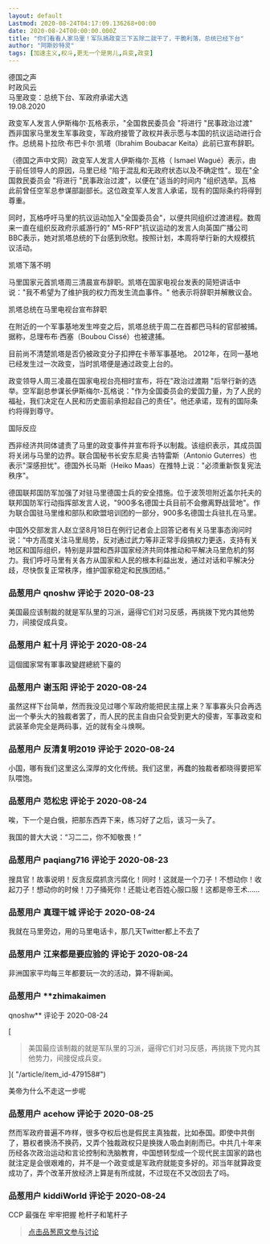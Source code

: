 ```yaml
---
layout: default
Lastmod: 2020-08-24T04:17:09.136268+00:00
date: 2020-08-24T00:00:00.000Z
title: "你们看看人家马里！军队搞政变三下五除二就干了，干脆利落，总统已经下台"
author: "阿斯妙特灵"
tags: [加速主义,权斗,更无一个是男儿,兵变,政变]
---
```


德国之声  
时政风云  
马里政变：总统下台、军政府承诺大选  
19.08.2020  
  
政变军人发言人伊斯梅尔·瓦格表示，"全国救民委员会 "将进行 "民事政治过渡"  
西非国家马里发生军事政变，军政府接管了政权并表示愿与本国的抗议运动进行合作。总统易卜拉欣·布巴卡尔·凯塔（Ibrahim Boubacar Keita）此前已宣布辞职。  
  
（德国之声中文网）政变军人发言人伊斯梅尔·瓦格（ Ismael Wagué）表示，由于前任领导人的原因，马里已经 "陷于混乱和无政府状态以及不确定性"。现在"全国救民委员会 "将进行 "民事政治过渡"，以便在"适当的时间内 "组织选举。瓦格此前曾任空军总参谋部副部长。这位政变军人发言人承诺，现有的国际条约将得到尊重。  
  
同时，瓦格呼吁马里的抗议运动加入"全国委员会"，以便共同组织过渡进程。数周来一直在组织反政府示威游行的" M5-RFP"抗议运动的发言人向英国广播公司BBC表示，她对凯塔总统的下台感到欣慰。按照计划，本周将举行新的大规模抗议活动。  
  
凯塔下落不明  
  
马里国家元首凯塔周三清晨宣布辞职。凯塔在国家电视台发表的简短讲话中说："我不希望为了维护我的权力而发生流血事件。" 他表示将辞职并解散议会。  
  
凯塔总统在马里电视台宣布辞职  
  
在附近的一个军事基地发生哗变之后，凯塔总统于周二在首都巴马科的官邸被捕。据称，总理布布·西塞（Boubou Cissé）也被逮捕。  
  
目前尚不清楚凯塔是否仍被政变分子扣押在卡蒂军事基地。 2012年，在同一基地已经发生过一次政变，当时凯塔便是通过政变上台的。  
  
政变领导人周三凌晨在国家电视台亮相时宣布，将在"政治过渡期 "后举行新的选举。空军副总参谋长伊斯梅尔-瓦格说："作为全国委员会的爱国力量，为了人民的福祉，我们决定在人民和历史面前承担起自己的责任"。他还承诺，现有的国际条约将得到尊守。  
  
国际反应  
  
西非经济共同体谴责了马里的政变事件并宣布将予以制裁。该组织表示，其成员国将关闭与马里的边界。联合国秘书长安东尼奥·古特雷斯（Antonio Guterres）也表示"深感担忧"。德国外长马斯（Heiko Maas）在推特上说："必须重新恢复宪法秩序"。  
  
德国联邦国防军加强了对驻马里德国士兵的安全措施。位于波茨坦附近盖尔托夫的联邦国防军行动指挥部发言人说，"900多名德国士兵目前不会撤离野战营地"。作为联合国驻马里维和部队和欧盟培训团的一部分，900多名德国士兵驻扎在马里。  
  
中国外交部发言人赵立坚8月18日在例行记者会上回答记者有关马里事态询问时说：“中方高度关注马里局势，反对通过武力等非正常手段搞权力更迭，支持有关地区和国际组织，特别是非盟和西非国家经济共同体推动和平解决马里危机的努力。我们呼吁马里有关各方从国家和人民的根本利益出发，通过对话和平解决分歧，尽快恢复正常秩序，维护国家稳定和民族团结。”

            
### 品葱用户 **qnoshw** 评论于 2020-08-23
        
美国最应该制裁的就是军队里的习派，逼得它们对习反感，再挑拨下党内其他势力，间接促成兵变。
        


            
### 品葱用户 **紅十月** 评论于 2020-08-24
        
這個國家常有軍事政變趕總統下臺的
        


            
### 品葱用户 **谢玉阳** 评论于 2020-08-24
        
虽然这样下台简单，然而我没见过哪个军政府能把民主摆上来？军事寡头只会再选出一个拳头大的独裁者罢了，而人民的民主自由只会受到更大的侵害，军事政变和武装革命完全是两码事，近的就有全斗焕啊。
        


            
### 品葱用户 **反清复明2019** 评论于 2020-08-24
        
小国，哪有我们这里这么深厚的文化传统。我们这里，再蠢的独裁者都晓得要把军队喂饱。
        


            
### 品葱用户 **范松忠** 评论于 2020-08-24
        
唉，下一个是白俄，把那东西弄下来，练习好了之后，该习一头了。  
  
我国的普大大说：“习二二，你不知敬畏！”
        


            
### 品葱用户 **paqiang716** 评论于 2020-08-23
        
搜具官！故事说明！反贪反腐抓贪污腐化！同时！这就是一个刀子！不想动你！收起刀子！想动你的时候！刀子捅死你！还能让老百姓心服口服！这都是帝王术……
        


            
### 品葱用户 **真理干城** 评论于 2020-08-24
        
我就在马里旁边，用的马里电话卡，那几天Twitter都上不去了
        


            
### 品葱用户 **江来都是要应验的** 评论于 2020-08-24
        
非洲国家平均每三年都要玩一次的活动，算不得新闻。
        


            
### 品葱用户 **zhimakaimen 
qnoshw** 评论于 2020-08-24
        
[

> 美国最应该制裁的就是军队里的习派，逼得它们对习反感，再挑拨下党内其他势力，间接促成兵变。

]( "/article/item_id-479158#")  
  
  
美帝为什么不走这一步呢
        


            
### 品葱用户 **acehow** 评论于 2020-08-25
        
然而军政府普遍不咋样，很多夺权后也是假民主真独裁，比如泰国。即使中共倒了，篡权者换汤不换药，又弄个独裁政权只是换拨人吸血剥削而已。中共几十年来历经各次政治运动和言论控制和洗脑教育，中国想转型成一个现代民主国家的路也就注定是会很艰难的，并不是一个政变或是军政府就能变多好的。邓当年就算政变成功了，弄个改革开放经济上算是有所成就，不过现在不又改回去了吗。
        


            
### 品葱用户 **kiddiWorld** 评论于 2020-08-24
        
CCP 最强在 牢牢把握 枪杆子和笔杆子
        






> [点击品葱原文参与讨论](https://pincong.rocks/article/23327)

